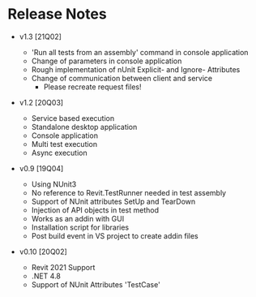 # Release Notes
* v1.3 [21Q02]
    * 'Run all tests from an assembly' command in console application
    * Change of parameters in console application
    * Rough implementation of nUnit Explicit- and Ignore- Attributes
    * Change of communication between client and service
        * Please recreate request files!

* v1.2 [20Q03]
    * Service based execution
    * Standalone desktop application
    * Console application
    * Multi test execution
    * Async execution

* v0.9 [19Q04]

    * Using NUnit3
    * No reference to Revit.TestRunner needed in test assembly
    * Support of NUnit attributes SetUp and TearDown
    * Injection of API objects in test method   
    * Works as an addin with GUI
    * Installation script for libraries
    * Post build event in VS project to create addin files

* v0.10 [20Q02]

    * Revit 2021 Support
    * .NET 4.8
    * Support of NUnit Attributes 'TestCase'